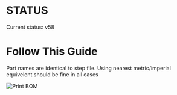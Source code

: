 # STATUS
Current status: v58

# Follow This Guide
Part names are identical to step file. Using nearest metric/imperial equivelent should be fine in all cases

![Print BOM](https://github.com/alextreseder/picoEDM/blob/master/info/Sheet_Metal_BOM.PNG)

